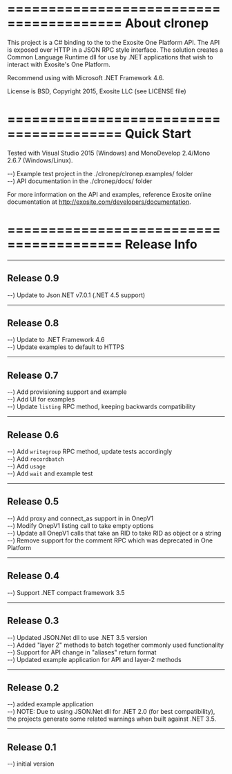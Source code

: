 ========================================
About clronep
========================================
This project is a C# binding to the to the Exosite One Platform API. The API is
exposed over HTTP in a JSON RPC style interface.  The solution creates a Common
Language Runtime dll for use by .NET applications that wish to interact with 
Exosite's One Platform.

Recommend using with Microsoft .NET Framework 4.6.

License is BSD, Copyright 2015, Exosite LLC (see LICENSE file)

========================================
Quick Start
========================================
Tested with Visual Studio 2015 (Windows) and MonoDevelop 2.4/Mono 2.6.7 
(Windows/Linux).

--) Example test project in the ./clronep/clronep.examples/ folder<br>
--) API documentation in the ./clronep/docs/ folder<br>

For more information on the API and examples, reference Exosite online 
documentation at http://exosite.com/developers/documentation.

========================================
Release Info
========================================

----------------------------------------
Release 0.9
----------------------------------------
--) Update to Json.NET v7.0.1 (.NET 4.5 support)<br>

----------------------------------------
Release 0.8
----------------------------------------
--) Update to .NET Framework 4.6<br>
--) Update examples to default to HTTPS<br>

----------------------------------------
Release 0.7
----------------------------------------
--) Add provisioning support and example<br>
--) Add UI for examples<br>
--) Update `listing` RPC method, keeping backwards compatibility<br>

----------------------------------------
Release 0.6
----------------------------------------
--) Add `writegroup` RPC method, update tests accordingly<br>
--) Add `recordbatch`<br>
--) Add `usage`<br>
--) Add `wait` and example test<br>

----------------------------------------
Release 0.5
----------------------------------------
--) Add proxy and connect_as support in in OnepV1<br>
--) Modify OnepV1 listing call to take empty options<br>
--) Update all OnepV1 calls that take an RID to take RID as object or a string<br>
--) Remove support for the comment RPC which was deprecated in One Platform<br>

----------------------------------------
Release 0.4
----------------------------------------
--) Support .NET compact framework 3.5<br>

----------------------------------------
Release 0.3
----------------------------------------
--) Updated JSON.Net dll to use .NET 3.5 version<br>
--) Added "layer 2" methods to batch together commonly used functionality<br>
--) Support for API change in "aliases" return format<br>
--) Updated example application for API and layer-2 methods<br>

----------------------------------------
Release 0.2
----------------------------------------
--) added example application<br>
--) NOTE: Due to using JSON.Net dll for .NET 2.0 (for best compatibility), the
    projects generate some related warnings when built against .NET 3.5.<br>

----------------------------------------
Release 0.1
----------------------------------------
--) initial version<br>
